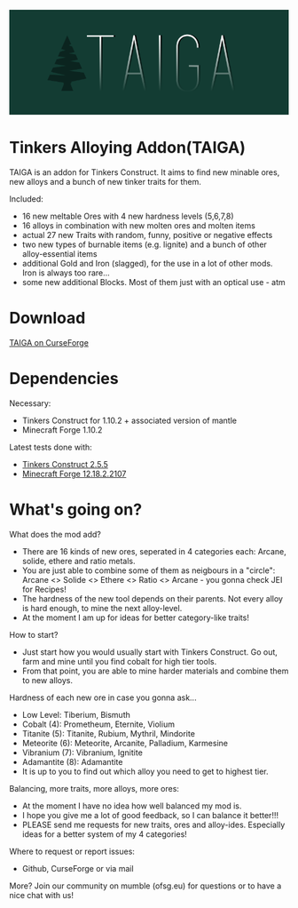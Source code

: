 ![TAIGA IMAGE](/taiga.png?raw=true)

Tinkers Alloying Addon(TAIGA)
===============
TAIGA is an addon for Tinkers Construct. It aims to find new minable ores, new alloys and a bunch of new tinker traits for them.

Included:
 * 16 new meltable Ores with 4 new hardness levels (5,6,7,8)
 * 16 alloys in combination with new molten ores and molten items
 * actual 27 new Traits with random, funny, positive or negative effects
 * two new types of burnable items (e.g. lignite) and a bunch of other alloy-essential items
 * additional Gold and Iron (slagged), for the use in a lot of other mods. Iron is always too rare...
 * some new additional Blocks. Most of them just with an optical use - atm

 
Download
===============
[TAIGA on CurseForge](http://minecraft.curseforge.com/projects/taiga-tinkers-alloying-addon/files)

Dependencies
===============
Necessary:
* Tinkers Construct for 1.10.2 + associated version of mantle
* Minecraft Forge 1.10.2

Latest tests done with:

* [Tinkers Construct 2.5.5](http://minecraft.curseforge.com/projects/tinkers-construct/files)
* [Minecraft Forge 12.18.2.2107](http://files.minecraftforge.net/)

What's going on?
===
What does the mod add?
* There are 16 kinds of new ores, seperated in 4 categories each: Arcane, solide, ethere and ratio metals.
* You are just able to combine some of them as neigbours in a "circle": Arcane <> Solide <> Ethere <> Ratio <> Arcane - you gonna check JEI for Recipes!
* The hardness of the new tool depends on their parents. Not every alloy is hard enough, to mine the next alloy-level.
* At the moment I am up for ideas for better category-like traits!

How to start?
* Just start how you would usually start with Tinkers Construct. Go out, farm and mine until you find cobalt for high tier tools.
* From that point, you are able to mine harder materials and combine them to new alloys.

Hardness of each new ore in case you gonna ask...
* Low Level: Tiberium, Bismuth
* Cobalt (4): Prometheum, Eternite, Violium
* Titanite (5): Titanite, Rubium, Mythril, Mindorite
* Meteorite (6): Meteorite, Arcanite, Palladium, Karmesine
* Vibranium (7): Vibranium, Ignitite
* Adamantite (8): Adamantite
* It is up to you to find out which alloy you need to get to highest tier.

Balancing, more traits, more alloys, more ores:
* At the moment I have no idea how well balanced my mod is.
* I hope you give me a lot of good feedback, so I can balance it better!!!
* PLEASE send me requests for new traits, ores and alloy-ides. Especially ideas for a better system of my 4 categories!

Where to request or report issues:
* Github, CurseForge or via mail


More? Join our community on mumble (ofsg.eu) for questions or to have a nice chat with us!
 

